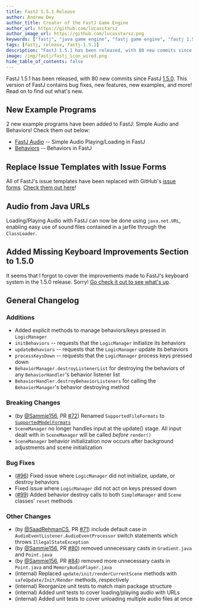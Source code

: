 ```yaml
---
title: FastJ 1.5.1 Release
author: Andrew Dey
author_title: Creator of the FastJ Game Engine
author_url: https://github.com/lucasstarsz
author_image_url: https://github.com/lucasstarsz.png
keywords: ["fastj", "java game engine", "fastj game engine", "fastj 1.5.1", "fastj game engine 1.5.1", "java game engine 2021", "can java be used for making games", "free java game engine", "free game engine", "game engine 2021", "kotlin game engine", "is kotlin good for making games", "kotlin game engine 2021", "groovy game engine", "groovy game engine 2021", "is groovy good for making games", "2d game engine", "java2d game engine", "java 2d game engine", "kotlin 2d game engine", "fastj 2d game engine", "groovy 2d game engine", "how to make games", "how to make game tutorial", "game making tutorial"]
tags: [fastj, release, fastj-1.5.1]
description: "FastJ 1.5.1 has been released, with 80 new commits since FastJ 1.5.0. This version of FastJ contains bug fixes, new features, new examples, and more! Read on to find out what's new."
image: /img/fastj/fastj_icon_wired.png
hide_table_of_contents: false
---
```


FastJ 1.5.1 has been released, with 80 new commits since FastJ [1.5.0][FastJ-Version-1.5.0-Release-Link]. This version of FastJ contains bug fixes, new features, new examples, and more! Read on to find out what's new.


[FastJ-Version-1.5.0-Release-Link]: /news/2021/08/04/fastj-1-5-0-release "FastJ 1.5.0 Release"

<!--truncate-->


## New Example Programs
2 new example programs have been added to FastJ: Simple Audio and Behaviors! Check them out below:

- [FastJ Audio](http://examples.fastj.me/audio/Main.java) -- Simple Audio Playing/Loading in FastJ
- [Behaviors](http://examples.fastj.me/behaviors/Main.java) -- Behaviors in FastJ


## Replace Issue Templates with Issue Forms
All of FastJ's issue templates have been replaced with GitHub's [issue forms](https://docs.github.com/en/communities/using-templates-to-encourage-useful-issues-and-pull-requests/configuring-issue-templates-for-your-repository#creating-issue-forms). [Check them out here](https://github.com/fastjengine/FastJ/issues/new/choose)!


## Audio from Java URLs
Loading/Playing Audio with FastJ can now be done using `java.net.URL`, enabling easy use of sound files contained in a jarfile through the `ClassLoader`.


## Added Missing Keyboard Improvements Section to 1.5.0
It seems that I forgot to cover the improvements made to FastJ's keyboard system in the 1.5.0 release. Sorry! [Go check it out to see what's up](https://fastj.tech/news/2021/08/04/fastj-1-5-0-release#keyboard-improvements).


## General Changelog

### Additions
- Added explicit methods to manage behaviors/keys pressed in `LogicManager`
- `initBehaviors` -- requests that the `LogicManager` initialize its behaviors
- `updateBehaviors` -- requests that the `LogicManager` update its behaviors
- `processKeysDown` -- requests that the `LogicManager` process keys pressed down
- `BehaviorManager.destroyListenerList` for destroying the behaviors of any `BehaviorHandler`'s behavior listener list
- `BehaviorHandler.destroyBehaviorListeners` for calling the `BehaviorManager`'s behavior destroying method


### Breaking Changes
- (by [@Sammie156][Sammie156-Link], PR [#72][FastJ-Pull-72]) Renamed `SupportedFileFormats` to [`SupportedModelFormats`](https://github.com/fastjengine/FastJ/blob/main/src/main/java/tech/fastj/graphics/io/SupportedModelFormats.java)
- `SceneManager` no longer handles input at the update() stage. All input dealt with in `SceneManager` will be called _before_ `render()`
- `SceneManager` behavior initialization now occurs after background adjustments and scene initialization


### Bug Fixes
- ([#96][FastJ-Issue-96]) Fixed issue where `LogicManager` did not initialize, update, or destroy behaviors
- Fixed issue where `LogicManager` did not act on keys pressed down
- ([#99][FastJ-Issue-99]) Added behavior destroy calls to both `SimpleManager` and `Scene` classes' `reset` methods


### Other Changes
- (by [@SaadRehmanCS][SaadRehmanCS-Link], PR [#71][FastJ-Pull-71]) include default case in `AudioEventListener.AudioEventProcessor` switch statements which throws `IllegalStateException`
- (by [@Sammie156][Sammie156-Link], PR [#80][FastJ-Pull-80]) removed unnecessary casts in `Gradient.java` and `Point.java`
- (by [@Sammie156][Sammie156-Link], PR [#84][FastJ-Pull-84]) removed more unnecessary casts in `Point.java` and `MemoryAudioPlayer.java`
- (internal) Replaced `update/init/renderCurrentScene` methods with `safeUpdate/Init/Render` methods, respectively
- (internal) Reorganize unit tests to match main package structure
- (internal) Added unit tests to cover loading/playing audio with URLs
- (internal) Added unit tests to cover unloading multiple audio files at once


[Sammie156-Link]: https://github.com/Sammie156 
[SaadRehmanCS-Link]: https://github.com/SaadRehmanCS

[FastJ-Pull-71]: https://github.com/fastjengine/FastJ/pull/71
[FastJ-Pull-72]: https://github.com/fastjengine/FastJ/pull/72
[FastJ-Pull-80]: https://github.com/fastjengine/FastJ/pull/80
[FastJ-Pull-84]: https://github.com/fastjengine/FastJ/pull/84
[FastJ-Issue-96]: https://github.com/fastjengine/FastJ/issues/96
[FastJ-Issue-99]: https://github.com/fastjengine/FastJ/issues/99
